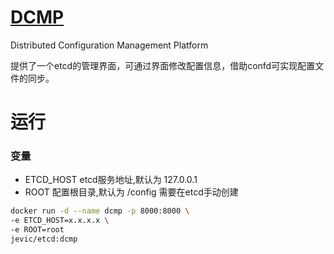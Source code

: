 # [DCMP](https://github.com/silenceper/dcmp)

Distributed Configuration Management Platform

提供了一个etcd的管理界面，可通过界面修改配置信息，借助confd可实现配置文件的同步。

# 运行
### 变量
- ETCD_HOST etcd服务地址,默认为 127.0.0.1
- ROOT  配置根目录,默认为 /config 需要在etcd手动创建


``` sh
docker run -d --name dcmp -p 8000:8000 \
-e ETCD_HOST=x.x.x.x \
-e ROOT=root
jevic/etcd:dcmp
```

